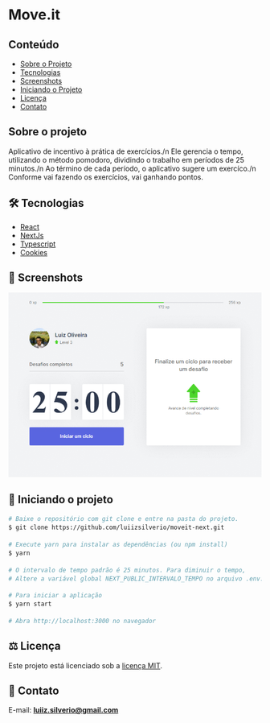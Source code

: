 # Move.it
## Conteúdo
* [Sobre o Projeto](#sobre-o-projeto)
* [Tecnologias](#hammer_and_wrench-tecnologias)
* [Screenshots](#camera_flash-screenshots)
* [Iniciando o Projeto](#car-Iniciando-o-projeto)
* [Licença](#balance_scale-licença)
* [Contato](#email-contato)

## Sobre o projeto
Aplicativo de incentivo à prática de exercícios./n
Ele gerencia o tempo, utilizando o método pomodoro, dividindo o trabalho em períodos de 25 minutos./n
Ao término de cada período, o aplicativo sugere um exercíco./n
Conforme vai fazendo os exercícios, vai ganhando pontos.

## :hammer_and_wrench: Tecnologias
* <ins>React</ins>
* <ins>NextJs</ins>
* <ins>Typescript</ins>
* <ins>Cookies</ins>

## :camera_flash: Screenshots
![](https://github.com/luiizsilverio/moveit-next/blob/main/public/screenshots/moveit.gif)

## :car: Iniciando o projeto
```bash
# Baixe o repositório com git clone e entre na pasta do projeto.
$ git clone https://github.com/luiizsilverio/moveit-next.git

# Execute yarn para instalar as dependências (ou npm install)
$ yarn

# O intervalo de tempo padrão é 25 minutos. Para diminuir o tempo, 
# Altere a variável global NEXT_PUBLIC_INTERVALO_TEMPO no arquivo .env.

# Para iniciar a aplicação
$ yarn start

# Abra http://localhost:3000 no navegador
```

## :balance_scale: Licença
Este projeto está licenciado sob a [licença MIT](LICENSE).

## :email: Contato

E-mail: [**luiiz.silverio@gmail.com**](mailto:luiiz.silverio@gmail.com)
